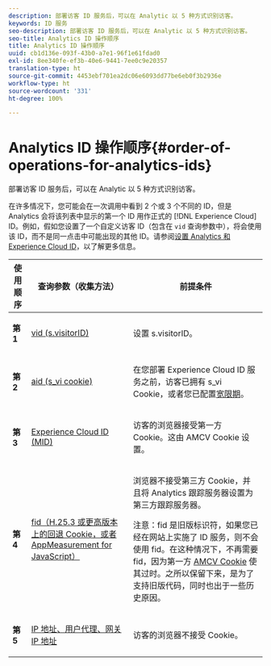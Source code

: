 ```yaml
---
description: 部署访客 ID 服务后，可以在 Analytic 以 5 种方式识别访客。
keywords: ID 服务
seo-description: 部署访客 ID 服务后，可以在 Analytic 以 5 种方式识别访客。
seo-title: Analytics ID 操作顺序
title: Analytics ID 操作顺序
uuid: cb1d136e-093f-43b0-a7e1-96f1e61fdad0
exl-id: 8ee340fe-ef3b-40e6-9441-7ee0c9e20357
translation-type: ht
source-git-commit: 4453ebf701ea2dc06e6093dd77be6eb0f3b2936e
workflow-type: ht
source-wordcount: '331'
ht-degree: 100%

---
```


# Analytics ID 操作顺序{#order-of-operations-for-analytics-ids}

部署访客 ID 服务后，可以在 Analytic 以 5 种方式识别访客。

在许多情况下，您可能会在一次调用中看到 2 个或 3 个不同的 ID，但是 Analytics 会将该列表中显示的第一个 ID 用作正式的 [!DNL Experience Cloud] ID。例如，假如您设置了一个自定义访客 ID（包含在 `vid` 查询参数中），将会使用该 ID，而不是同一点击中可能出现的其他 ID。请参阅[设置 Analytics 和 Experience Cloud ID](../../reference/analytics-reference/analytics-ids.md#concept-f381dd18ee184c6c8e48286937a161d6)，以了解更多信息。

<table id="table_D267D36451F643D1BB68AF6FEAA6AD1A"> 
 <thead> 
  <tr> 
   <th colname="col1" class="entry"> 使用顺序 </th> 
   <th colname="col2" class="entry"> 查询参数（收集方法） </th> 
   <th colname="col3" class="entry"> 前提条件 </th> 
  </tr> 
 </thead>
 <tbody> 
  <tr> 
   <td colname="col1"> <p> <b>第 1<sup></sup></b> </p> </td> 
   <td colname="col2"> <p> <a href="https://docs.adobe.com/content/help/zh-Hans/analytics/implementation/vars/config-vars/visitorid.html" format="http" scope="external"> vid (s.visitorID)</a> </p> </td> 
   <td colname="col3"> <p>设置 <span class="codeph">s.visitorID</span>。 </p> </td> 
  </tr> 
  <tr> 
   <td colname="col1"> <p> <b>第 2<sup></sup></b> </p> </td> 
   <td colname="col2"> <p> <a href="https://docs.adobe.com/content/help/zh-Hans/core-services/interface/ec-cookies/cookies-analytics.html" format="http" scope="external"> aid (s_vi cookie)</a> </p> </td> 
   <td colname="col3"> <p>在您部署 <span class="keyword">Experience Cloud ID 服务</span>之前，访客已拥有 s_vi Cookie，或者您已配置<a href="../../reference/analytics-reference/grace-period.md" format="dita" scope="local">宽限期</a>。 </p> </td> 
  </tr> 
  <tr> 
   <td colname="col1"> <p> <b>第 3<sup></sup></b> </p> </td> 
   <td colname="col2"> <p> <a href="../../introduction/cookies.md#section-7ff7d96d6e4141b08a84a75a63d7814c" format="dita" scope="local">Experience Cloud ID (MID)</a> </p> </td> 
   <td colname="col3"> <p>访客的浏览器接受第一方 Cookie。这由 AMCV Cookie 设置。 </p> </td> 
  </tr> 
  <tr> 
   <td colname="col1"> <p> <b>第 4<sup></sup></b> </p> </td> 
   <td colname="col2"> <p> <a href="https://docs.adobe.com/content/help/zh-Hans/id-service/using/reference/analytics-reference/analytics-ids.html" format="http" scope="external">fid（H.25.3 或更高版本上的回退 Cookie，或者 AppMeasurement for JavaScript）</a> </p> </td> 
   <td colname="col3"> <p>浏览器不接受第三方 Cookie，并且将 Analytics 跟踪服务器设置为第三方跟踪服务器。 </p> <p> <p>注意：<span class="codeph">fid</span> 是旧版标识符，如果您已经在网站上实施了 ID 服务，则不会使用 fid。在这种情况下，不再需要 <span class="codeph">fid</span>，因为第一方 <a href="../../introduction/cookies.md" format="dita" scope="local">AMCV Cookie</a> 使其过时。之所以保留下来，是为了支持旧版代码，同时也出于一些历史原因。 </p> </p> </td> 
  </tr> 
  <tr> 
   <td colname="col1"> <p> <b>第 5<sup></sup></b> </p> </td> 
   <td colname="col2"> <p> <a href="https://docs.adobe.com/content/help/zh-Hans/analytics/technotes/visitor-identification.html" format="http" scope="external"> IP 地址、用户代理、网关 IP 地址</a> </p> </td> 
   <td colname="col3"> <p>访客的浏览器不接受 Cookie。 </p> </td> 
  </tr> 
 </tbody> 
</table>
